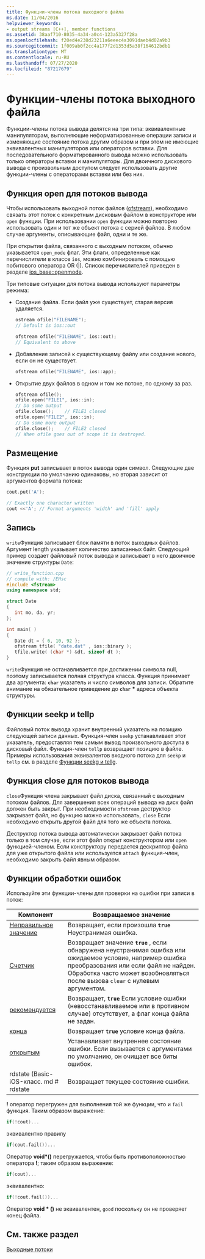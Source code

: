 ```yaml
---
title: Функции-члены потока выходного файла
ms.date: 11/04/2016
helpviewer_keywords:
- output streams [C++], member functions
ms.assetid: 38aaf710-8035-4a34-a0c4-123a5327f28a
ms.openlocfilehash: f20ed4e238d23211a6eeec4a3091daeb4d02a9b3
ms.sourcegitcommit: 1f009ab0f2cc4a177f2d1353d5a38f164612bdb1
ms.translationtype: MT
ms.contentlocale: ru-RU
ms.lasthandoff: 07/27/2020
ms.locfileid: "87217679"
---
```

# <a name="output-file-stream-member-functions"></a>Функции-члены потока выходного файла

Функции-члены потока вывода делятся на три типа: эквивалентные манипуляторам, выполняющие неформатированные операции записи и изменяющие состояние потока другим образом и при этом не имеющие эквивалентных манипуляторов или операторов вставки. Для последовательного форматированного вывода можно использовать только операторы вставки и манипуляторы. Для двоичного дискового вывода с произвольным доступом следует использовать другие функции-члены с операторами вставки или без них.

## <a name="the-open-function-for-output-streams"></a>Функция open для потоков вывода

Чтобы использовать выходной поток файлов ([ofstream](../standard-library/basic-ofstream-class.md)), необходимо связать этот поток с конкретным дисковым файлом в конструкторе или `open` функции. При использовании `open` функции можно повторно использовать один и тот же объект потока с серией файлов. В любом случае аргументы, описывающие файл, одни и те же.

При открытии файла, связанного с выходным потоком, обычно указывается `open_mode` флаг. Эти флаги, определенные как перечислители в классе `ios`, можно комбинировать с помощью побитового оператора OR (&#124;). Список перечислителей приведен в разделе [ios_base::openmode](../standard-library/ios-base-class.md#openmode).

Три типовые ситуации для потока вывода используют параметры режима:

- Создание файла. Если файл уже существует, старая версия удаляется.

   ```cpp
   ostream ofile("FILENAME");
   // Default is ios::out

   ofstream ofile("FILENAME", ios::out);
   // Equivalent to above
   ```

- Добавление записей к существующему файлу или создание нового, если он не существует.

   ```cpp
   ofstream ofile("FILENAME", ios::app);
   ```

- Открытие двух файлов в одном и том же потоке, по одному за раз.

   ```cpp
   ofstream ofile();
   ofile.open("FILE1", ios::in);
   // Do some output
   ofile.close();    // FILE1 closed
   ofile.open("FILE2", ios::in);
   // Do some more output
   ofile.close();    // FILE2 closed
   // When ofile goes out of scope it is destroyed.
   ```

## <a name="the-put"></a>Размещение

Функция **put** записывает в поток вывода один символ. Следующие две конструкции по умолчанию одинаковы, но вторая зависит от аргументов формата потока:

```cpp
cout.put('A');

// Exactly one character written
cout <<'A'; // Format arguments 'width' and 'fill' apply
```

## <a name="the-write"></a>Запись

`write`Функция записывает блок памяти в поток выходных файлов. Аргумент length указывает количество записанных байт. Следующий пример создает файловый поток вывода и записывает в него двоичное значение структуры `Date`:

```cpp
// write_function.cpp
// compile with: /EHsc
#include <fstream>
using namespace std;

struct Date
{
   int mo, da, yr;
};

int main( )
{
   Date dt = { 6, 10, 92 };
   ofstream tfile( "date.dat" , ios::binary );
   tfile.write( (char *) &dt, sizeof dt );
}
```

`write`Функция не останавливается при достижении символа null, поэтому записывается полная структура класса. Функция принимает два аргумента: **`char`** указатель и число символов для записи. Обратите внимание на обязательное приведение до **`char`** <strong>\*</strong> адреса объекта структуры.

## <a name="the-seekp-and-tellp-functions"></a>Функции seekp и tellp

Файловый поток вывода хранит внутренний указатель на позицию следующей записи данных. Функция-член `seekp` устанавливает этот указатель, предоставляя тем самым вывод произвольного доступа в дисковый файл. Функция-член `tellp` возвращает позицию в файле. Примеры использования эквивалентов входного потока для `seekp` и `tellp` см. в разделе [Функции seekg и tellg](../standard-library/input-stream-member-functions.md).

## <a name="the-close-function-for-output-streams"></a>Функция close для потоков вывода

`close`Функция члена закрывает файл диска, связанный с выходным потоком файлов. Для завершения всех операций вывода на диск файл должен быть закрыт. При необходимости `ofstream` деструктор закрывает файл, но функцию можно использовать, `close` Если необходимо открыть другой файл для того же объекта потока.

Деструктор потока вывода автоматически закрывает файл потока только в том случае, если этот файл открыт конструктором или `open` функцией-членом. Если конструктору передается дескриптор файла для уже открытого файла или используется `attach` функция-член, необходимо закрыть файл явным образом.

## <a name="error-processing-functions"></a><a name="vclrferrorprocessingfunctionsanchor10"></a> Функции обработки ошибок

Используйте эти функции-члены для проверки на ошибки при записи в поток:

|Компонент|Возвращаемое значение|
|--------------|------------------|
|[Неправильное значение](basic-ios-class.md#bad)|Возвращает, если произошла **`true`** Неустранимая ошибка.|
|[Cчетчик](basic-ios-class.md#fail)|Возвращает значение **`true`** , если обнаружена неустранимая ошибка или ожидаемое условие, например ошибка преобразования или если файл не найден. Обработка часто может возобновляться после вызова `clear` с нулевым аргументом.|
|[рекомендуется](basic-ios-class.md#good)|Возвращает, **`true`** Если условие ошибки (невосстанавливаемое или в противном случае) отсутствует, а флаг конца файла не задан.|
|[конца](basic-ios-class.md#eof)|Возвращает **`true`** условие конца файла.|
|[открытым](basic-ios-class.md#clear)|Устанавливает внутреннее состояние ошибки. Если вызывается с аргументами по умолчанию, он очищает все биты ошибок.|
|rdstate (Basic-iOS-класс. md # rdstate|Возвращает текущее состояние ошибки.|

**!** оператор перегружен для выполнения той же функции, что и `fail` функция. Таким образом выражение:

```cpp
if(!cout)...
```

эквивалентно правилу

```cpp
if(cout.fail())...
```

Оператор **void\*()** перегружается, чтобы быть противоположностью оператора **!**; таким образом выражение:

```cpp
if(cout)...
```

эквивалентно:

```cpp
if(!cout.fail())...
```

Оператор **void \* ()** не эквивалентен, `good` поскольку он не проверяет конец файла.

## <a name="see-also"></a>См. также раздел

[Выходные потоки](../standard-library/output-streams.md)
